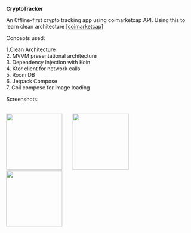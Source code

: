 **CryptoTracker**

 An 0ffline-first crypto tracking app using coimarketcap API. Using this to learn clean architecture
[[coimarketcap](https://coinmarketcap.com/api/documentation/v1/)]

Concepts used:

1.Clean Architecture<br> 
2. MVVM presentational architecture<br> 
3. Dependency Injection with Koin<br> 
4. Ktor client for network calls<br> 
5. Room DB<br> 
6. Jetpack Compose<br> 
7. Coil compose for image loading<br> 


Screenshots:<br> <br> 


<img src="https://github.com/user-attachments/assets/fed41b8a-ca4b-4440-9883-6e829922c1a1" width="150">
&nbsp; &nbsp; &nbsp; 
<img src="https://github.com/user-attachments/assets/0cebeeb6-5660-4d98-beb0-635e0d7500b0" width="150">
&nbsp; &nbsp; &nbsp; 
<img src="https://github.com/user-attachments/assets/4b8088bb-5a40-4c34-b1df-96b9efc7df80" width="150">
&nbsp; &nbsp; &nbsp; 
